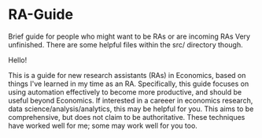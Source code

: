 # RA-Guide
Brief guide for people who might want to be RAs or are incoming RAs
Very unfinished. There are some helpful files within the src/ directory though.

Hello!

This is a guide for new research assistants (RAs) in Economics, based on things I've learned in my time as an RA. Specifically, this guide focuses on using automation effectively to become more productive, and should be useful beyond Economics. If interested in a careeer in economics research, data science/analysis/analytics, this may be helpful for you. This aims to be comprehensive, but does not claim to be authoritative. These techniques have worked well for me; some may work well for you too.
